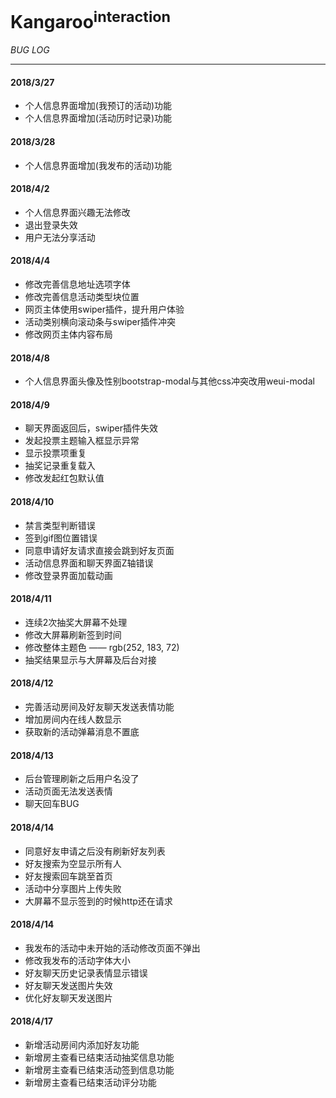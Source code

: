 # Kangaroo<sup>interaction</sup> #
*BUG LOG*

----------
#### 2018/3/27 ####
- 个人信息界面增加(我预订的活动)功能
- 个人信息界面增加(活动历时记录)功能

#### 2018/3/28 ####
- 个人信息界面增加(我发布的活动)功能


#### 2018/4/2 ####
- 个人信息界面兴趣无法修改
- 退出登录失效
- 用户无法分享活动

#### 2018/4/4 ####
- 修改完善信息地址选项字体
- 修改完善信息活动类型块位置
- 网页主体使用swiper插件，提升用户体验
- 活动类别横向滚动条与swiper插件冲突
- 修改网页主体内容布局

#### 2018/4/8 ####
- 个人信息界面头像及性别bootstrap-modal与其他css冲突改用weui-modal

#### 2018/4/9 ####
- 聊天界面返回后，swiper插件失效
- 发起投票主题输入框显示异常
- 显示投票项重复
- 抽奖记录重复载入
- 修改发起红包默认值

#### 2018/4/10 ####
- 禁言类型判断错误
- 签到gif图位置错误
- 同意申请好友请求直接会跳到好友页面
- 活动信息界面和聊天界面Z轴错误
- 修改登录界面加载动画

#### 2018/4/11 ####
- 连续2次抽奖大屏幕不处理
- 修改大屏幕刷新签到时间
- 修改整体主题色 —— rgb(252, 183, 72)
- 抽奖结果显示与大屏幕及后台对接

#### 2018/4/12 ####
- 完善活动房间及好友聊天发送表情功能
- 增加房间内在线人数显示
- 获取新的活动弹幕消息不置底

#### 2018/4/13 ####
- 后台管理刷新之后用户名没了
- 活动页面无法发送表情
- 聊天回车BUG

#### 2018/4/14 ####
- 同意好友申请之后没有刷新好友列表
- 好友搜索为空显示所有人
- 好友搜索回车跳至首页
- 活动中分享图片上传失败
- 大屏幕不显示签到的时候http还在请求

#### 2018/4/14 ####
- 我发布的活动中未开始的活动修改页面不弹出
- 修改我发布的活动字体大小
- 好友聊天历史记录表情显示错误
- 好友聊天发送图片失效
- 优化好友聊天发送图片

#### 2018/4/17 ####
- 新增活动房间内添加好友功能
- 新增房主查看已结束活动抽奖信息功能
- 新增房主查看已结束活动签到信息功能
- 新增房主查看已结束活动评分功能